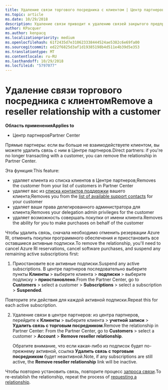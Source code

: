 ```yaml
---
title: Удаление связи торгового посредника с клиентом | Центр партнеров
ms.topic: article
ms.date: 10/29/2018
description: Удаление связи приводит к удалению связей закрытого предприятия из представления в Центре партнеров.
author: KPacquer
ms.author: kenpacq
ms.localizationpriority: medium
ms.openlocfilehash: 61f2435d7e310623338444524ae5382c6e69fa00
ms.sourcegitcommit: ed22f6825d3af1d19385198b4d511e4b39d5e353
ms.translationtype: MT
ms.contentlocale: ru-RU
ms.lasthandoff: 10/29/2018
ms.locfileid: "5797077"
---
```

# <a name="remove-a-reseller-relationship-with-a-customer"></a><span data-ttu-id="190dc-103">Удаление связи торгового посредника с клиентом</span><span class="sxs-lookup"><span data-stu-id="190dc-103">Remove a reseller relationship with a customer</span></span>

**<span data-ttu-id="190dc-104">Область применения</span><span class="sxs-lookup"><span data-stu-id="190dc-104">Applies to</span></span>**

-   <span data-ttu-id="190dc-105">Центр партнеров</span><span class="sxs-lookup"><span data-stu-id="190dc-105">Partner Center</span></span>

<span data-ttu-id="190dc-106">Прямые партнеры: если вы больше не взаимодействуете клиентом, вы можете удалить связь с ним в Центре партнеров.</span><span class="sxs-lookup"><span data-stu-id="190dc-106">Direct partners: if you're no longer transacting with a customer, you can remove the relationship in Partner Center.</span></span> 

<span data-ttu-id="190dc-107">Эта функция:</span><span class="sxs-lookup"><span data-stu-id="190dc-107">This feature:</span></span>
*  <span data-ttu-id="190dc-108">удаляет клиента из списка клиентов в Центре партнеров;</span><span class="sxs-lookup"><span data-stu-id="190dc-108">Removes the customer from your list of customers in Partner Center</span></span>
*  <span data-ttu-id="190dc-109">удаляет вас из [списка контактов поддержки](assign-support-contacts.md) вашего клиента;</span><span class="sxs-lookup"><span data-stu-id="190dc-109">Removes you from the [list of available support contacts](assign-support-contacts.md) for your customer</span></span>
*  <span data-ttu-id="190dc-110">удаляет ваши права делегированного администратора для клиента;</span><span class="sxs-lookup"><span data-stu-id="190dc-110">Removes your delegation admin privileges for the customer</span></span>
*  <span data-ttu-id="190dc-111">удаляет возможность совершать покупки от имени клиента.</span><span class="sxs-lookup"><span data-stu-id="190dc-111">Removes the ability for you to make purchases on behalf of the customer</span></span>

<span data-ttu-id="190dc-112">Чтобы удалить связь, сначала необходимо отменить резервации Azure RI, отменить покупки программного обеспечения и приостановить все оставшиеся активные подписки.</span><span class="sxs-lookup"><span data-stu-id="190dc-112">To remove the relationship, you'll need to cancel Azure RI reservations, cancel software purchases, and suspend any remaining active subscriptions first:</span></span>

1.  <span data-ttu-id="190dc-113">Приостановите все активные подписки.</span><span class="sxs-lookup"><span data-stu-id="190dc-113">Suspend any active subscriptions.</span></span> <span data-ttu-id="190dc-114">В центре партнеров последовательно выберите пункты **Клиенты** > выберите клиента > **подписки** > выберите подписку > **приостановлено**.</span><span class="sxs-lookup"><span data-stu-id="190dc-114">From the Partner Center, go to **Customers** > select a customer > **Subscriptions** > select a subscription > **Suspended**.</span></span> 

   <span data-ttu-id="190dc-115">Повторите эти действия для каждой активной подписки.</span><span class="sxs-lookup"><span data-stu-id="190dc-115">Repeat this for each active subscription.</span></span>

2.  <span data-ttu-id="190dc-116">Удаление связи в центре партнеров: из центра партнеров, перейдите к **Клиенты** > выберите клиента > **учетной записи** > **Удалить связь с торговым посредником**.</span><span class="sxs-lookup"><span data-stu-id="190dc-116">Remove the relationship in Partner Center: From the Partner Center, go to **Customers** > select a customer > **Account** > **Remove reseller relationship**.</span></span>

    <span data-ttu-id="190dc-117">Обратите внимание, что если какая-либо из подписок будет по-прежнему активной, ссылка **Удалить связь с торговым посредником** будет неактивной.</span><span class="sxs-lookup"><span data-stu-id="190dc-117">Note, if any subscriptions are still active, the **Remove reseller relationship** link will be inactive.</span></span> 

<span data-ttu-id="190dc-118">Чтобы повторно установить связь, повторите процесс [запроса связи](request-a-relationship-with-a-customer.md).</span><span class="sxs-lookup"><span data-stu-id="190dc-118">To re-establish the relationship, repeat the process of [requesting a relationship](request-a-relationship-with-a-customer.md).</span></span>
